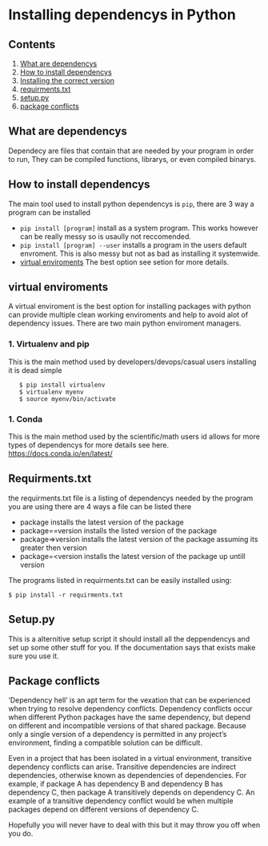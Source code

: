 # Installing dependencys in Python
## Contents
1. [What are dependencys](#What-are-dependencys)  
1. [How to install dependencys](#Installing-the-correct-version)  
1. [Installing the correct version](#Installing-the-correct-version)  
1. [requirments.txt](#requirments.txt)  
1. [setup.py](#setup.py)  
1. [package conflicts](#package-conflicts)
## What are dependencys
Dependecy are files that contain that are needed by your program in order to run, They can be compiled functions, librarys, or even compiled binarys.
## How to install dependencys
The main tool used to install python dependencys is `pip`, there are 3 way a program can be installed
- `pip install [program]` install as a system program. This works however can be really messy so is usaully not reccomended.
- `pip install [program] --user` installs a program in the users default envroment. This is also messy but not as bad as installing it systemwide.
- [virtual enviroments](##-virtual-enviroments) The best option see setion for more details.
## virtual enviroments
A virtual enviroment is the best option for installing packages with python can provide multiple clean working enviroments and help to avoid alot of dependency issues. There are two main python enviroment managers.
   ### 1. Virtualenv and pip  
   This is the main method used by developers/devops/casual users installing it is dead simple
   
       $ pip install virtualenv
       $ virtualenv myenv
       $ source myenv/bin/activate
  
  ### 1. Conda  
  This is the main method used by the scientific/math users id allows for more types of dependencys for more details see here.  
  https://docs.conda.io/en/latest/
      
  

## Requirments.txt   
the requirments.txt file is a listing of dependencys needed by the program you are using there are 4 ways a file can be listed there
- package installs the latest version of the package
- package==version installs the listed version of the package
- package=>version installs the latest version of the package assuming its greater then version
- package=<version installs the latest version of the package up untill version

The programs listed in requirments.txt can be easily installed using:  

    $ pip install -r requirments.txt 

## Setup.py
This is a alternitive setup script it should install all the deppendencys and set up some other stuff for you. If the documentation says that exists make sure you use it.
## Package conflicts   
‘Dependency hell’ is an apt term for the vexation that can be experienced when trying to resolve dependency conflicts. Dependency conflicts occur when different Python packages have the same dependency, but depend on different and incompatible versions of that shared package. Because only a single version of a dependency is permitted in any project’s environment, finding a compatible solution can be difficult.

Even in a project that has been isolated in a virtual environment, transitive dependency conflicts can arise. Transitive dependencies are indirect dependencies, otherwise known as dependencies of dependencies. For example, if package A has dependency B and dependency B has dependency C, then package A transitively depends on dependency C. An example of a transitive dependency conflict would be when multiple packages depend on different versions of dependency C. 

Hopefully you will never have to deal with this but it may throw you off when you do.


